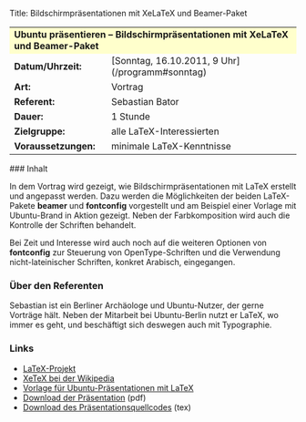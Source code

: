 Title: Bildschirmpräsentationen mit XeLaTeX und Beamer-Paket

<table border="0" cellpadding="3" cellspacing="0" width="100%">
<tr>
<td colspan="3" style="font-weight: bold; background-color: #ffffcc;">
Ubuntu präsentieren – Bildschirmpräsentationen mit XeLaTeX und
Beamer-Paket

</td>
</tr>
<tr>
<td style="font-weight: bold;">
Datum/Uhrzeit:

</td>
<td>
[Sonntag, 16.10.2011, 9 Uhr](/programm#sonntag)

</td>
</tr>
<tr>
<td style="font-weight: bold;">
Art:

</td>
<td>
Vortrag

</td>
</tr>
<tr>
<td style="font-weight: bold;">
Referent:

</td>
<td>
Sebastian Bator

</td>
</tr>
<tr>
<td style="font-weight: bold;">
Dauer:

</td>
<td>
1 Stunde

</td>
</tr>
<tr>
<td style="font-weight: bold;">
Zielgruppe:

</td>
<td>
alle LaTeX-Interessierten

</td>
</tr>
<tr>
<td style="font-weight: bold;">
Voraussetzungen:

</td>
<td>
minimale LaTeX-Kenntnisse

</td>
</tr>
</table>
### Inhalt

In dem Vortrag wird gezeigt, wie Bildschirmpräsentationen mit LaTeX
erstellt und angepasst werden. Dazu werden die Möglichkeiten der beiden
LaTeX-Pakete **beamer** und **fontconfig** vorgestellt und am Beispiel
einer Vorlage mit Ubuntu-Brand in Aktion gezeigt. Neben der
Farbkomposition wird auch die Kontrolle der Schriften behandelt.

Bei Zeit und Interesse wird auch noch auf die weiteren Optionen von
**fontconfig** zur Steuerung von OpenType-Schriften und die Verwendung
nicht-lateinischer Schriften, konkret Arabisch, eingegangen.

### Über den Referenten

Sebastian ist ein Berliner Archäologe und Ubuntu-Nutzer, der gerne
Vorträge hält. Neben der Mitarbeit bei Ubuntu-Berlin nutzt er LaTeX, wo
immer es geht, und beschäftigt sich deswegen auch mit Typographie.

### Links

-   [LaTeX-Projekt](http://www.latex-project.org/)
-   [XeTeX bei der
    Wikipedia](https://secure.wikimedia.org/wikipedia/de/wiki/XeTeX)
-   [Vorlage für Ubuntu-Präsentationen mit
    LaTeX](https://wiki.ubuntu.com/Presentations#Ubuntu)
-   [Download der
    Präsentation]({filename}/files/xelatex_beamer.pdf)
    (pdf)
-   [Download des
    Präsentationsquellcodes]({filename}/files/xelatex_beamer.tex)
    (tex)


